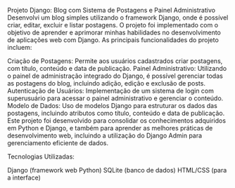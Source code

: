 Projeto Django: Blog com Sistema de Postagens e Painel Administrativo
Desenvolvi um blog simples utilizando o framework Django, onde é possível criar, editar, excluir e listar postagens. O projeto foi implementado com o objetivo de aprender e aprimorar minhas habilidades no desenvolvimento de aplicações web com Django. As principais funcionalidades do projeto incluem:

Criação de Postagens: Permite aos usuários cadastrados criar postagens, com título, conteúdo e data de publicação.
Painel Administrativo: Utilizando o painel de administração integrado do Django, é possível gerenciar todas as postagens do blog, incluindo adição, edição e exclusão de posts.
Autenticação de Usuários: Implementação de um sistema de login com superusuário para acessar o painel administrativo e gerenciar o conteúdo.
Modelo de Dados: Uso de modelos Django para estruturar os dados das postagens, incluindo atributos como título, conteúdo e data de publicação.
Este projeto foi desenvolvido para consolidar os conhecimentos adquiridos em Python e Django, e também para aprender as melhores práticas de desenvolvimento web, incluindo a utilização do Django Admin para gerenciamento eficiente de dados.

Tecnologias Utilizadas:

Django (framework web Python)
SQLite (banco de dados)
HTML/CSS (para a interface)
